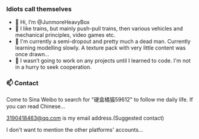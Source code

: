 ### Idiots call themselves
- 👋 Hi, I’m @JunmoreHeavyBox
- 👀 I like trains, but mainly push-pull trains, then various vehicles and mechanical principles, video games etc.
- 🌱 I'm currently a semi-dropout and pretty much a dead man. Currently learning modelling slowly. A texture pack with very little content was once drawn...
- 💞️ I wasn’t going to work on any projects until I learned to code. I'm not in a hurry to seek cooperation.

### 📫 Contact
Come to Sina Weibo to search for "硬盒橘猫59612" to follow me daily life. If you can read Chinese...

3190418463@qq.com is my email address.(Suggested contact)

I don't want to mention the other platforms' accounts...


<!---
JunmoreHeavyBox/JunmoreHeavyBox is a ✨ special ✨ repository because its `README.md` (this file) appears on your GitHub profile.
You can click the Preview link to take a look at your changes.
--->
